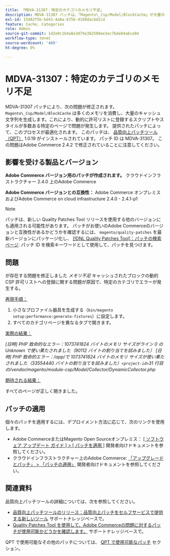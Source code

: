 ```yaml
---
title: 「MDVA-31307：特定のカテゴリのメモリ不足」
description: MDVA-31307 パッチは、「Magento\_Csp/Model/BlockCache」が大量のメモリを消費し、大量のキャッシュされた文字列を生成し、動的な許可リストのスクリプトやスタイルの多い特定のページで問題を引き起こす問題を修正します。 提供されたパッチによって、このプロセスが最適化されます。 このパッチは、[Quality Patches Tool （QPT） ] （/help/announcements/adobe-commerce-announcements/magento-quality-patches-released-new-tool-to-self-serve-quality-patches.md） 1.0.19 がインストールされている場合に利用できます。 パッチ ID は MDVA-31307。 この問題はAdobe Commerce 2.4.2 で修正されていることに注意してください。
exl-id: 15d82f5b-bd43-4a0a-b756-d109dac6d2cd
feature: Cache, Categories
role: Admin
source-git-commit: 1d2e0c1b4a8e3d79a362500ee3ec7bde84a6ce0d
workflow-type: tm+mt
source-wordcount: '469'
ht-degree: 0%

---
```


# MDVA-31307：特定のカテゴリのメモリ不足

MDVA-31307 パッチにより、次の問題が修正されます。 `Magento\_Csp/Model/BlockCache` は多くのメモリを消費し、大量のキャッシュ文字列を生成します。これにより、動的に許可リストに登録するスクリプトやスタイルが多数ある特定のページで問題が発生します。 提供されたパッチによって、このプロセスが最適化されます。 このパッチは、 [品質向上パッチツール（QPT）](/help/announcements/adobe-commerce-announcements/magento-quality-patches-released-new-tool-to-self-serve-quality-patches.md) 1.0.19 がインストールされています。 パッチ ID は MDVA-31307。 この問題はAdobe Commerce 2.4.2 で修正されていることに注意してください。

## 影響を受ける製品とバージョン

**Adobe Commerce バージョン用のパッチが作成されます。** クラウドインフラストラクチャー 2.4.0 上のAdobe Commerce

**Adobe Commerce バージョンとの互換性：** Adobe Commerce オンプレミスおよびAdobe Commerce on cloud infrastructure 2.4.0 - 2.4.1-p1

>[!NOTE]
>
>パッチは、新しい Quality Patches Tool リリースを使用する他のバージョンにも適用される可能性があります。 パッチがお使いのAdobe Commerceのバージョンと互換性があるかどうかを確認するには、 `magento/quality-patches` を最新バージョンにパッケージ化し、 [[!DNL Quality Patches Tool]：パッチの検索ページ](https://devdocs.magento.com/quality-patches/tool.html#patch-grid). パッチ ID を検索キーワードとして使用して、パッチを見つけます。

## 問題

が存在する問題を修正しました *メモリ不足* キャッシュされたブロックの動的 CSP 許可リストへの登録に関する問題が原因で、特定のカテゴリでエラーが発生する。

<u>再現手順：</u>

1. 小さなプロファイル器具を生成する（`bin/magento setup:performance:generate-fixtures`）に設定します。
1. すべてのカテゴリページを異なるタブで開きます。

<u>実際の結果：</u>

*[日時] PHP 致命的なエラー：1073741824 バイトのメモリ サイズがライン 0 の Unknown で使い果たされました（90112 バイトの割り当てを試みました）
[日時] PHP 致命的エラー：/app/で 1073741824 バイトのメモリ サイズが使い果たされました（33554440 バイトの割り当てを試みました）`<project-id>`31 行目の/vendor/magento/module-csp/Model/Collector/DynamicCollector.php*

<u>期待される結果：</u>

すべてのページが正しく開きました。

## パッチの適用

個々のパッチを適用するには、デプロイメント方法に応じて、次のリンクを使用します。

* Adobe CommerceまたはMagento Open Sourceオンプレミス： [[ ソフトウェア アップデート ガイド ] > [ パッチを適用 ]](https://devdocs.magento.com/guides/v2.4/comp-mgr/patching/mqp.html) 開発者向けドキュメントを参照してください。
* クラウドインフラストラクチャー上のAdobe Commerce: [「アップグレードとパッチ」 > 「パッチの適用」](https://devdocs.magento.com/cloud/project/project-patch.html) 開発者向けドキュメントを参照してください。

## 関連資料

品質向上パッチツールの詳細については、次を参照してください。

* [品質向上パッチツールのリリース：品質向上パッチをセルフサービスで提供する新しいツール](/help/announcements/adobe-commerce-announcements/magento-quality-patches-released-new-tool-to-self-serve-quality-patches.md) サポートナレッジベースで。
* [Quality Patches Tool を使用して、Adobe Commerceの問題に対するパッチが使用可能かどうかを確認します。](/help/support-tools/patches-available-in-qpt-tool/check-patch-for-magento-issue-with-magento-quality-patches.md) サポートナレッジベースで。

QPT で使用可能なその他のパッチについては、 [QPT で使用可能なパッチ](https://support.magento.com/hc/en-us/sections/360010506631-Patches-available-in-MQP-tool-) セクション。
